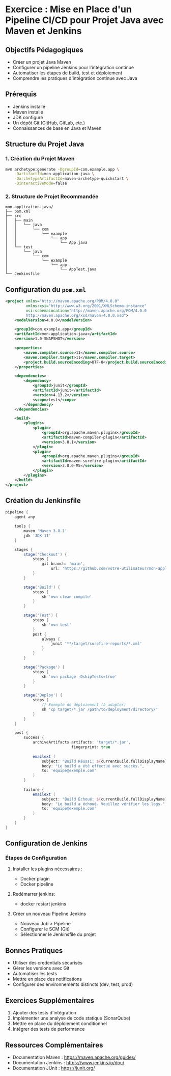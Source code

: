 # Exercice : Mise en Place d'un Pipeline CI/CD pour Projet Java avec Maven et Jenkins

## Objectifs Pédagogiques
- Créer un projet Java Maven
- Configurer un pipeline Jenkins pour l'intégration continue
- Automatiser les étapes de build, test et déploiement
- Comprendre les pratiques d'intégration continue avec Java

## Prérequis
- Jenkins installé
- Maven installé
- JDK configuré
- Un dépôt Git (GitHub, GitLab, etc.)
- Connaissances de base en Java et Maven

## Structure du Projet Java

### 1. Création du Projet Maven
```bash
mvn archetype:generate -DgroupId=com.example.app \
    -DartifactId=mon-application-java \
    -DarchetypeArtifactId=maven-archetype-quickstart \
    -DinteractiveMode=false
```

### 2. Structure de Projet Recommandée
```
mon-application-java/
├── pom.xml
├── src
│   ├── main
│   │   └── java
│   │       └── com
│   │           └── example
│   │               └── app
│   │                   └── App.java
│   └── test
│       └── java
│           └── com
│               └── example
│                   └── app
│                       └── AppTest.java
└── Jenkinsfile
```

## Configuration du `pom.xml`
```xml
<project xmlns="http://maven.apache.org/POM/4.0.0"
         xmlns:xsi="http://www.w3.org/2001/XMLSchema-instance"
         xsi:schemaLocation="http://maven.apache.org/POM/4.0.0 
         http://maven.apache.org/xsd/maven-4.0.0.xsd">
    <modelVersion>4.0.0</modelVersion>

    <groupId>com.example.app</groupId>
    <artifactId>mon-application-java</artifactId>
    <version>1.0-SNAPSHOT</version>

    <properties>
        <maven.compiler.source>11</maven.compiler.source>
        <maven.compiler.target>11</maven.compiler.target>
        <project.build.sourceEncoding>UTF-8</project.build.sourceEncoding>
    </properties>

    <dependencies>
        <dependency>
            <groupId>junit</groupId>
            <artifactId>junit</artifactId>
            <version>4.13.2</version>
            <scope>test</scope>
        </dependency>
    </dependencies>

    <build>
        <plugins>
            <plugin>
                <groupId>org.apache.maven.plugins</groupId>
                <artifactId>maven-compiler-plugin</artifactId>
                <version>3.8.1</version>
            </plugin>
            <plugin>
                <groupId>org.apache.maven.plugins</groupId>
                <artifactId>maven-surefire-plugin</artifactId>
                <version>3.0.0-M5</version>
            </plugin>
        </plugins>
    </build>
</project>
```

## Création du Jenkinsfile
```groovy
pipeline {
    agent any

    tools {
        maven 'Maven 3.8.1'
        jdk 'JDK 11'
    }

    stages {
        stage('Checkout') {
            steps {
                git branch: 'main', 
                    url: 'https://github.com/votre-utilisateur/mon-application-java.git'
            }
        }

        stage('Build') {
            steps {
                sh 'mvn clean compile'
            }
        }

        stage('Test') {
            steps {
                sh 'mvn test'
            }
            post {
                always {
                    junit '**/target/surefire-reports/*.xml'
                }
            }
        }

        stage('Package') {
            steps {
                sh 'mvn package -DskipTests=true'
            }
        }

        stage('Deploy') {
            steps {
                // Exemple de déploiement (à adapter)
                sh 'cp target/*.jar /path/to/deployment/directory/'
            }
        }
    }

    post {
        success {
            archiveArtifacts artifacts: 'target/*.jar', 
                             fingerprint: true
            
            emailext (
                subject: "Build Réussi: ${currentBuild.fullDisplayName}",
                body: "Le build a été effectué avec succès.",
                to: 'equipe@exemple.com'
            )
        }
        
        failure {
            emailext (
                subject: "Build Échoué: ${currentBuild.fullDisplayName}",
                body: "Le build a échoué. Veuillez vérifier les logs.",
                to: 'equipe@exemple.com'
            )
        }
    }
}
```

## Configuration de Jenkins

### Étapes de Configuration
1. Installer les plugins nécessaires :
   - Docker plugin
   - Docker pipeline

2. Redémarrer jenkins:
   - docker restart jenkins

3. Créer un nouveau Pipeline Jenkins
   - Nouveau Job > Pipeline
   - Configurer le SCM (Git)
   - Sélectionner le Jenkinsfile du projet

## Bonnes Pratiques
- Utiliser des credentials sécurisés
- Gérer les versions avec Git
- Automatiser les tests
- Mettre en place des notifications
- Configurer des environnements distincts (dev, test, prod)

## Exercices Supplémentaires
1. Ajouter des tests d'intégration
2. Implémenter une analyse de code statique (SonarQube)
3. Mettre en place du déploiement conditionnel
4. Intégrer des tests de performance

## Ressources Complémentaires
- Documentation Maven : https://maven.apache.org/guides/
- Documentation Jenkins : https://www.jenkins.io/doc/
- Documentation JUnit : https://junit.org/
```
